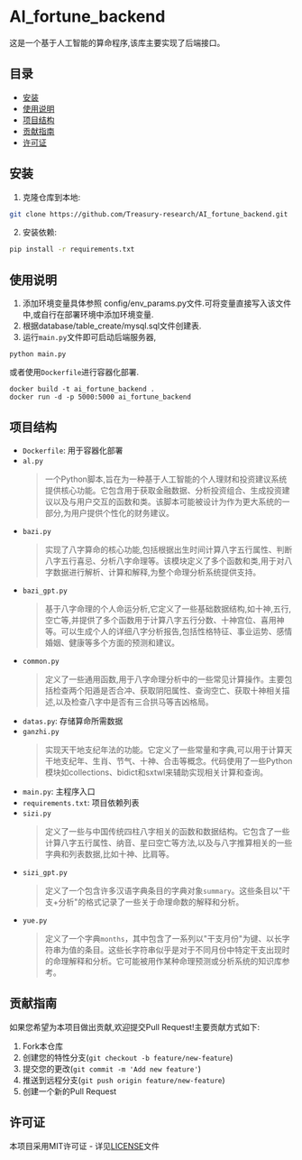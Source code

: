 

# AI_fortune_backend

这是一个基于人工智能的算命程序,该库主要实现了后端接口。

## 目录

- [安装](#安装)
- [使用说明](#使用说明)
- [项目结构](#项目结构)
- [贡献指南](#贡献指南)
- [许可证](#许可证)

## 安装

1. 克隆仓库到本地:

```bash
git clone https://github.com/Treasury-research/AI_fortune_backend.git
```

2. 安装依赖:

```bash
pip install -r requirements.txt
```

## 使用说明

1. 添加环境变量具体参照 config/env_params.py文件.可将变量直接写入该文件中,或自行在部署环境中添加环境变量.
2. 根据database/table_create/mysql.sql文件创建表.
3. 运行`main.py`文件即可启动后端服务器, 
```commandline
python main.py
```
或者使用`Dockerfile`进行容器化部署.
```commandline
docker build -t ai_fortune_backend .
docker run -d -p 5000:5000 ai_fortune_backend
```
## 项目结构

- `Dockerfile`: 用于容器化部署
- `al.py`
  > 一个Python脚本,旨在为一种基于人工智能的个人理财和投资建议系统提供核心功能。它包含用于获取金融数据、分析投资组合、生成投资建议以及与用户交互的函数和类。该脚本可能被设计为作为更大系统的一部分,为用户提供个性化的财务建议。
- `bazi.py`
  > 实现了八字算命的核心功能,包括根据出生时间计算八字五行属性、判断八字五行喜忌、分析八字命理等。该模块定义了多个函数和类,用于对八字数据进行解析、计算和解释,为整个命理分析系统提供支持。
- `bazi_gpt.py`
  > 基于八字命理的个人命运分析,它定义了一些基础数据结构,如十神,五行,空亡等,并提供了多个函数用于计算八字五行分数、十神宫位、喜用神等。可以生成个人的详细八字分析报告,包括性格特征、事业运势、感情婚姻、健康等多个方面的预测和建议。
- `common.py`
  > 定义了一些通用函数,用于八字命理分析中的一些常见计算操作。主要包括检查两个阳遁是否合冲、获取阴阳属性、查询空亡、获取十神相关描述,以及检查八字中是否有三合拱马等吉凶格局。
- `datas.py`: 存储算命所需数据
- `ganzhi.py`
  > 实现天干地支纪年法的功能。它定义了一些常量和字典,可以用于计算天干地支纪年、生肖、节气、十神、合击等概念。代码使用了一些Python模块如collections、bidict和sxtwl来辅助实现相关计算和查询。
- `main.py`: 主程序入口
- `requirements.txt`: 项目依赖列表
- `sizi.py`
  > 定义了一些与中国传统四柱八字相关的函数和数据结构。它包含了一些计算八字五行属性、纳音、星曰空亡等方法,以及与八字推算相关的一些字典和列表数据,比如十神、比肩等。
- `sizi_gpt.py`
  > 定义了一个包含许多汉语字典条目的字典对象`summary`。这些条目以"干支+分析"的格式记录了一些关于命理命数的解释和分析。
- `yue.py`
  > 定义了一个字典`months`，其中包含了一系列以"干支月份"为键、以长字符串为值的条目。这些长字符串似乎是对于不同月份中特定干支出现时的命理解释和分析。它可能被用作某种命理预测或分析系统的知识库参考。

## 贡献指南

如果您希望为本项目做出贡献,欢迎提交Pull Request!主要贡献方式如下:

1. Fork本仓库
2. 创建您的特性分支(`git checkout -b feature/new-feature`)
3. 提交您的更改(`git commit -m 'Add new feature'`)
4. 推送到远程分支(`git push origin feature/new-feature`)
5. 创建一个新的Pull Request

## 许可证
本项目采用MIT许可证 - 详见[LICENSE](LICENSE.txt)文件
